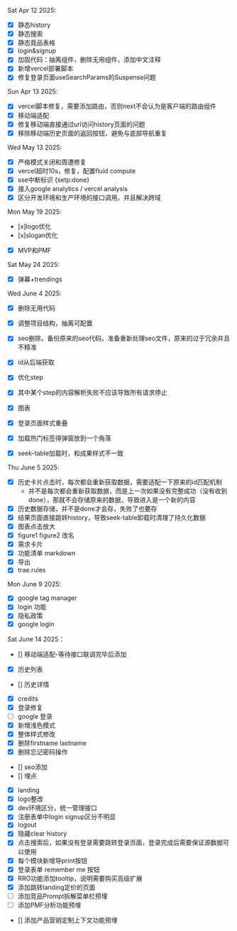 Sat Apr 12 2025:
- [x] 静态history
- [x] 静态搜索
- [x] 静态竟品表格
- [x] login&signup
- [x] 加固代码：抽离组件，删除无用组件，添加中文注释
- [x] 新增vercel部署脚本
- [x] 修复登录页面useSearchParams的Suspense问题

Sun Apr 13 2025:
- [x] vercel脚本修复，需要添加路由，否则next不会认为是客户端的路由组件
- [x] 移动端适配
- [x] 修复移动端直接通过url访问history页面的问题
- [x] 移除移动端历史页面的返回按钮，避免与底部导航重复

Wed May 13 2025:
- [x] 严格模式关闭和周遭修复
- [x] vercel超时10s，修复，配置fluid compute
- [x] sse中断标识 {setp:done}
- [x] 接入google analytics / vercel  analysis
- [x] 区分开发环境和生产环境的接口调用，并且解决跨域

Mon May 19 2025:
- [x]logo优化
- [x]slogan优化
- [x] MVP和PMF

Sat May 24 2025:
- [x] 弹幕+trendings 

Wed June 4 2025:
- [x] 删除无用代码
- [x] 调整项目结构，抽离可配置
- [x] seo删除，备份原来的seo代码，准备重新处理seo文件，原来的过于冗余并且不精准
- [x] id从后端获取
- [x] 优化step
- [x] 其中某个step的内容解析失败不应该导致所有请求停止
- [x] 图表
- [x] 登录页面样式重叠
- [x] 加载热门标签得弹窗放到一个角落
- [x] seek-table加载时，和成果样式不一致
  
  
Thu June 5 2025:
- [x] 历史卡片点击时，每次都会重新获取数据，需要适配一下原来的id匹配机制 
  - 并不是每次都会重新获取数据，而是上一次如果没有完整成功（没有收到done），那就不会存储原来的数据，导致进入是一个新的内容
- [x] 历史数据存储，并不是done才会存，失败了也要存
- [x] 结果页面直接跳转history，导致seek-table卸载时清理了持久化数据
- [x] 图表点击放大
- [x] figure1 figure2 改名
- [x] 需求卡片
- [x] 功能清单 markdown
- [x] 导出
- [x] trae.rules

Mon June 9 2025:
- [x] google tag manager
- [x] login 功能
- [x] 隐私政策
- [x] google login
  
Sat June 14 2025：
- [] 移动端适配-等待接口联调完毕后添加
- [x] 历史列表
- [] 历史详情
- [x] credits
- [x] 登录修复
- [ ] google 登录
- [x] 新增浅色模式
- [x] 整体样式修改
- [x] 删除firstname lastname
- [x] 删除忘记密码操作
- [] seo添加
- [] 埋点
- [x] landing
- [x] logo整改
- [x] dev环境区分，统一管理接口
- [x] 注册表单中login  signup区分不明显
- [x] logout
- [x] 隐藏clear history
- [x] 点击搜索后，如果没有登录需要跳转登录页面，登录完成后需要保证源数据可以使用
- [x] 每个模块新增导print按钮
- [x] 登录表单 remember me 按钮
- [x] RRO功能添加tooltip，说明需要购买高级扩展
- [x] 添加跳转landing定价的页面
- [ ] 添加竞品Prompt拆解菜单栏预埋
- [ ] 添加PMF分析功能预埋
- [] 添加产品营销定制上下文功能预埋
